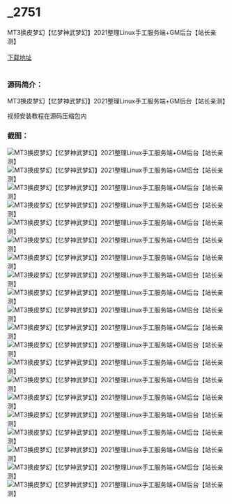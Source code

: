# _2751
MT3换皮梦幻【忆梦神武梦幻】2021整理Linux手工服务端+GM后台【站长亲测】
<br/></br>
[下载地址](https://www.uuid2.com/2751.html "下载地址")
<br/></br>
<h3>源码简介：</h3>
<p>MT3换皮梦幻【忆梦神武梦幻】2021整理Linux手工服务端+GM后台【站长亲测】<p>
<p>视频安装教程在源码压缩包内<p>
<h3>截图：</h3>
<img src="https://www.uuid2.com/wp-content/uploads/img/202111/d9dc7db356.jpg" alt="MT3换皮梦幻【忆梦神武梦幻】2021整理Linux手工服务端+GM后台【站长亲测】"><img src="https://www.uuid2.com/wp-content/uploads/img/202111/d9dc7db488.jpg" alt="MT3换皮梦幻【忆梦神武梦幻】2021整理Linux手工服务端+GM后台【站长亲测】"><img src="https://www.uuid2.com/wp-content/uploads/img/202111/010ebc3839.jpg" alt="MT3换皮梦幻【忆梦神武梦幻】2021整理Linux手工服务端+GM后台【站长亲测】"><img src="https://www.uuid2.com/wp-content/uploads/img/202111/010ebc3494.jpg" alt="MT3换皮梦幻【忆梦神武梦幻】2021整理Linux手工服务端+GM后台【站长亲测】"><img src="https://www.uuid2.com/wp-content/uploads/img/202111/010ebc3227.jpg" alt="MT3换皮梦幻【忆梦神武梦幻】2021整理Linux手工服务端+GM后台【站长亲测】"><img src="https://www.uuid2.com/wp-content/uploads/img/202111/010ebc3402.jpg" alt="MT3换皮梦幻【忆梦神武梦幻】2021整理Linux手工服务端+GM后台【站长亲测】"><img src="https://www.uuid2.com/wp-content/uploads/img/202111/010ebc3254.jpg" alt="MT3换皮梦幻【忆梦神武梦幻】2021整理Linux手工服务端+GM后台【站长亲测】"><img src="https://www.uuid2.com/wp-content/uploads/img/202111/010ebc3793.jpg" alt="MT3换皮梦幻【忆梦神武梦幻】2021整理Linux手工服务端+GM后台【站长亲测】"><img src="https://www.uuid2.com/wp-content/uploads/img/202111/8b706af748.jpg" alt="MT3换皮梦幻【忆梦神武梦幻】2021整理Linux手工服务端+GM后台【站长亲测】"><img src="https://www.uuid2.com/wp-content/uploads/img/202111/8b706af946.jpg" alt="MT3换皮梦幻【忆梦神武梦幻】2021整理Linux手工服务端+GM后台【站长亲测】"><img src="https://www.uuid2.com/wp-content/uploads/img/202111/8b706af537.jpg" alt="MT3换皮梦幻【忆梦神武梦幻】2021整理Linux手工服务端+GM后台【站长亲测】"><img src="https://www.uuid2.com/wp-content/uploads/img/202111/8b706af707.jpg" alt="MT3换皮梦幻【忆梦神武梦幻】2021整理Linux手工服务端+GM后台【站长亲测】"><img src="https://www.uuid2.com/wp-content/uploads/img/202111/8b706af268.jpg" alt="MT3换皮梦幻【忆梦神武梦幻】2021整理Linux手工服务端+GM后台【站长亲测】"><img src="https://www.uuid2.com/wp-content/uploads/img/202111/8b706af912.jpg" alt="MT3换皮梦幻【忆梦神武梦幻】2021整理Linux手工服务端+GM后台【站长亲测】"><img src="https://www.uuid2.com/wp-content/uploads/img/202111/8b706af138.jpg" alt="MT3换皮梦幻【忆梦神武梦幻】2021整理Linux手工服务端+GM后台【站长亲测】"><img src="https://www.uuid2.com/wp-content/uploads/img/202111/f4f97d8417.jpg" alt="MT3换皮梦幻【忆梦神武梦幻】2021整理Linux手工服务端+GM后台【站长亲测】"><img src="https://www.uuid2.com/wp-content/uploads/img/202111/f4f97d8850.jpg" alt="MT3换皮梦幻【忆梦神武梦幻】2021整理Linux手工服务端+GM后台【站长亲测】"><img src="https://www.uuid2.com/wp-content/uploads/img/202111/f4f97d8172.jpg" alt="MT3换皮梦幻【忆梦神武梦幻】2021整理Linux手工服务端+GM后台【站长亲测】"><img src="https://www.uuid2.com/wp-content/uploads/img/202111/f4f97d8859.jpg" alt="MT3换皮梦幻【忆梦神武梦幻】2021整理Linux手工服务端+GM后台【站长亲测】"><img src="https://www.uuid2.com/wp-content/uploads/img/202111/f4f97d8636.jpg" alt="MT3换皮梦幻【忆梦神武梦幻】2021整理Linux手工服务端+GM后台【站长亲测】">
